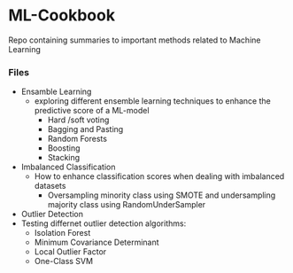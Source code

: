 # ML-Cookbook
Repo containing summaries to important methods related to Machine Learning 

### Files
- Ensamble Learning
  - exploring different ensemble learning techniques to enhance the predictive score of a ML-model
    - Hard /soft voting  
    - Bagging and Pasting
    - Random Forests
    - Boosting
    - Stacking
- Imbalanced Classification
  - How to enhance classification scores when dealing with imbalanced datasets 
    - Oversampling minority class using SMOTE and undersampling majority class using RandomUnderSampler
- Outlier Detection
 - Testing differnet outlier detection algorithms:
    - Isolation Forest
    - Minimum Covariance Determinant
    - Local Outlier Factor
    - One-Class SVM
    
